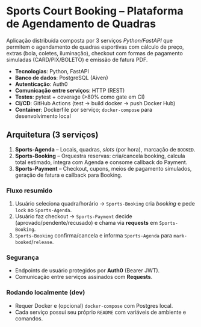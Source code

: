 # Sports Court Booking – Plataforma de Agendamento de Quadras

Aplicação distribuída composta por 3 serviços *Python/FastAPI* que permitem
o agendamento de quadras esportivas com cálculo de preço, extras (bola, coletes,
iluminação), checkout com formas de pagamento simuladas (CARD/PIX/BOLETO) e
emissão de fatura PDF.

- **Tecnologias**: Python, FastAPI
- **Banco de dados**: PostgreSQL (Aiven)
- **Autenticação**: Auth0
- **Comunicação entre serviços**: HTTP (REST)
- **Testes**: pytest + coverage (>80% como gate em CI)
- **CI/CD**: GitHub Actions (test → build docker → push Docker Hub)
- **Container**: Dockerfile por serviço; `docker-compose` para desenvolvimento local

## Arquitetura (3 serviços)

1. **Sports-Agenda** – Locais, quadras, *slots* (por hora), marcação de `BOOKED`.
2. **Sports-Booking** – Orquestra reservas: cria/cancela booking, calcula total
   estimado, integra com Agenda e consome callback do Payment.
3. **Sports-Payment** – Checkout, cupons, meios de pagamento simulados, geração de fatura e callback para Booking.

### Fluxo resumido
1) Usuário seleciona quadra/horário → `Sports-Booking` cria *booking* e pede `lock` ao `Sports-Agenda`.  
2) Usuário faz checkout → `Sports-Payment` decide (aprovado/pendente/recusado) e
   chama via **requests** em `Sports-Booking`.  
3) `Sports-Booking` confirma/cancela e informa `Sports-Agenda` para `mark-booked`/`release`.

### Segurança
- Endpoints de usuário protegidos por **Auth0** (Bearer JWT).
- Comunicação entre serviços assinados com **Requests**.

### Rodando localmente (dev)
- Requer Docker e (opcional) `docker-compose` com Postgres local.
- Cada serviço possui seu próprio `README` com variáveis de ambiente e comandos.

